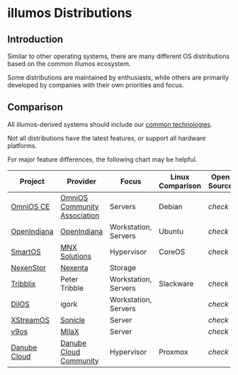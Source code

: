 # illumos Distributions

## Introduction

Similar to other operating systems, there are many different OS distributions
based on the common illumos ecosystem.

Some distributions are maintained by enthusiasts, while others are primarily
developed by companies with their own priorities and focus.

## Comparison

All illumos-derived systems should include our [common
technologies](features.md).

Not all distributions have the latest features, or support all hardware
platforms.

For major feature differences, the following chart may be helpful.

| Project                                        | Provider                                                         | Focus                | Linux Comparison | Open Source                         | Packaging                           | x86                                 | SPARC                               | KVM                                 | LX                                  |
|------------------------------------------------|------------------------------------------------------------------|----------------------|------------------|-------------------------------------|-------------------------------------|-------------------------------------|-------------------------------------|-------------------------------------|-------------------------------------|
| [OmniOS CE](https://www.omniosce.org/)         | [OmniOS Community Association](https://omniosce.org/about/about) | Servers              | Debian           | <i class="material-icons">check</i> | IPS                                 | <i class="material-icons">check</i> |                                     | <i class="material-icons">check</i> | <i class="material-icons">check</i> |
| [OpenIndiana](https://www.openindiana.org/)    | [OpenIndiana](https://www.openindiana.org/)                      | Workstation, Servers | Ubuntu           | <i class="material-icons">check</i> | IPS                                 | <i class="material-icons">check</i> |                                     | <i class="material-icons">check</i> |                                     |
| [SmartOS](https://smartos.org)                 | [MNX Solutions](https://mnxsolutions.com/)                       | Hypervisor           | CoreOS           | <i class="material-icons">check</i> | [pkgsrc](https://pkgsrc.joyent.com) | <i class="material-icons">check</i> |                                     | <i class="material-icons">check</i> | <i class="material-icons">check</i> |
| [NexenStor](https://community.nexenta.com/s/)  | [Nexenta](https://nexenta.com/)                                  | Storage              |                  |                                     | APT                                 | <i class="material-icons">check</i> |                                     |                                     |                                     |
| [Tribblix](http://www.tribblix.org/)           | Peter Tribble                                                    | Workstation, Servers | Slackware        | <i class="material-icons">check</i> | SVR4                                | <i class="material-icons">check</i> | <i class="material-icons">check</i> |                                     | <i class="material-icons">check</i> |
| [DilOS](http://www.dilos.org/)                 | igork                                                            | Workstation, Servers |                  | <i class="material-icons">check</i> | APT                                 | <i class="material-icons">check</i> | <i class="material-icons">check</i> | <i class="material-icons">check</i> | <i class="material-icons">check</i> |
| [XStreamOS](http://www.sonicle.com/xstreamos/) | [Sonicle](http://www.sonicle.com/)                               | Server               |                  | <i class="material-icons">check</i> |                                     | <i class="material-icons">check</i> |                                     |                                     |                                     |
| [v9os](http://www.milax.fi/v9os.html)          | [MilaX](http://www.milax.fi/)                                    | Server               |                  | <i class="material-icons">check</i> | IPS                                 |                                     | <i class="material-icons">check</i> |                                     |                                     |
| [Danube Cloud](https://danube.cloud)           | [Danube Cloud Community](https://github.com/erigones/esdc-ce)    | Hypervisor           | Proxmox          | <i class="material-icons">check</i> | [pkgsrc](https://pkgsrc.joyent.com) | <i class="material-icons">check</i> |                                     | <i class="material-icons">check</i> | <i class="material-icons">check</i> |
